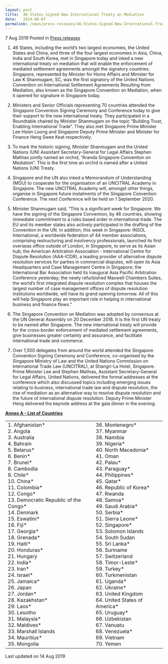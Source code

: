```yaml
---
layout: post
title:  46 States Signed New International Treaty on Mediation
date:   2019-08-07
permalink: /news/press-releases/46-States-Signed-New-International-Treaty-on-Mediation
---
```



7 Aug 2019 Posted in [Press releases](/news/press-releases)

1. 46 States, including the world’s two largest economies, the United States and China, and three of the four largest economies in Asia, China, India and South Korea, met in Singapore today and inked a new international treaty on mediation that will enable the enforcement of mediated settlement agreements amongst the signatory countries. Singapore, represented by Minister for Home Affairs and Minister for Law K Shanmugam, SC, was the first signatory of the United Nations Convention on International Settlement Agreements Resulting from Mediation, also known as the Singapore Convention on Mediation, when it opened for signature in Singapore today. 
 
2. Ministers and Senior Officials representing 70 countries attended the Singapore Convention Signing Ceremony and Conference today to give their support to the new international treaty. They participated in a Roundtable chaired by Minister Shanmugam on the topic “Building Trust, Enabling International Trade”. They also met Singapore Prime Minister Lee Hsien Loong and Singapore Deputy Prime Minister and Minister for Finance Heng Swee Keat respectively.
 
3. To mark the historic signing, Minister Shanmugam and the United Nations (UN) Assistant Secretary-General for Legal Affairs Stephen Mathias jointly named an orchid, “Aranda Singapore Convention on Mediation”. This is the first time an orchid is named after a United Nations (UN) Treaty.
 
4. Singapore and the UN also inked a Memorandum of Understanding (MOU) to cooperate for the organisation of an UNCITRAL Academy in Singapore. The new UNCITRAL Academy will, amongst other things, organise in Singapore future instalments of the Singapore Convention Conference. The next Conference will be held on 1 September 2020.
 
5. Minister Shanmugam said, “This is a significant week for Singapore. We have the signing of the Singapore Convention, by 46 countries, showing immediate commitment to a rules based order in international trade. The EU and its member states also actively participated in the drafting of the Convention in the UN. In addition, this week in Singapore: INSOL International, a worldwide federation of 44 member associations, comprising restructuring and insolvency professionals, launched its first overseas office outside of London, in Singapore, to serve as its Asian hub; the American Arbitration Association - International Centre for Dispute Resolution (AAA-ICDR), a leading provider of alternative dispute resolution services for parties in commercial disputes, will open its Asia Headquarters and Case Management Centre in Singapore; the International Bar Association held its inaugural Asia Pacific Arbitration Conference yesterday; the newly refurbished Maxwell Chambers Suites, the world’s first integrated dispute resolution complex that houses the largest number of case management offices of dispute resolution institutions worldwide, will have its grand opening tomorrow. All of this will help Singapore play an important role in helping in international business and finance flows.”
 
6. The Singapore Convention on Mediation was adopted by consensus at the UN General Assembly on 20 December 2018. It is the first UN treaty to be named after Singapore. The new international treaty will provide for the cross-border enforcement of mediated settlement agreements, give businesses greater certainty and assurance, and facilitate international trade and commerce.
 
7. Over 1,500 delegates from around the world attended the Singapore Convention Signing Ceremony and Conference, co-organised by the Singapore Ministry of Law and the United Nations Commission on International Trade Law (UNCITRAL), at Shangri-La Hotel, Singapore. Prime Minister Lee and Stephen Mathias, Assistant Secretary-General for Legal Affairs, United Nations, delivered the formal addresses at the conference which also discussed topics including emerging issues relating to business, international trade law and dispute resolution, the rise of mediation as an alternative way to resolve dispute resolution and the future of international dispute resolution. Deputy Prime Minister Heng delivered the keynote address at the gala dinner in the evening.




**<u>Annex A - List of Countries </u>**


<table class="table-h">
  <tr>
   <td>1.      Afghanistan*
   <br>
2.      Angola
<br>
3.      Australia
<br>
4.      Bahrain
<br>
5.      Belarus*
<br>
6.      Benin*
<br>
7.      Brunei*
<br>
8.      Cambodia
<br>
9.      Chile*
<br>
10.   China*
<br>
11.   Colombia*
<br>
12.   Congo*
<br>
13.   Democratic Republic of the Congo*
<br>
14.   Denmark
<br>
15.   Eswatini*
<br>
16.   Fiji*
<br>
17.   Georgia*
<br>
18.   Grenada*
<br>
19.   Haiti*
<br>
20.   Honduras*
<br>
21.   Hungary
<br>
22.   India*
<br>
23.   Iran*
<br>
24.   Israel*
<br>
25.   Jamaica*
<br>
26.   Japan
<br>
27.   Jordan*
<br>
28.   Kazakhstan*
<br>
29.   Laos*
<br>
30.   Lesotho
<br>
31.   Malaysia*
<br>
32.   Maldives*
<br>
33.   Marshall Islands
<br>
34.   Mauritius*
<br>
35.   Mongolia</td> 
  <td>
  36.   Montenegro*
  <br>
37.   Myanmar
<br>
38.   Namibia
<br>
39.   Nigeria*
<br>
40.   North Macedonia*
<br>
41.   Oman
<br>
42.   Palau*
<br>
43.   Paraguay*
<br>
44.   Philippines*
<br>
45.   Qatar*
<br>
46.   Republic of Korea*
<br>
47.   Rwanda
<br>
48.   Samoa*
<br>
49.   Saudi Arabia*
<br>
50.   Serbia*
<br>
51.   Sierra Leone*
<br>
52.   Singapore*
<br>
53.   Solomon Islands
<br>
54.   South Sudan
<br>
55.   Sri Lanka*
<br>
56.   Suriname
<br>
57.   Switzerland
<br>
58.   Timor-Leste*
<br>
59.   Turkey*
<br>
60.   Turkmenistan
<br>
61.   Uganda*
<br>
62.   Ukraine*
<br>
63.   United Kingdom
<br>
64.   United States of America*
<br>
65.   Uruguay*
<br>
66.   Uzbekistan
<br>
67.   Vanuatu
<br>
68.   Venezuela*
<br>
69.   Vietnam
<br>
70.   Yemen
  </td>
  </tr>

</table>







<p class="right-side-updated">Last updated on 14 Aug 2019</p> 

